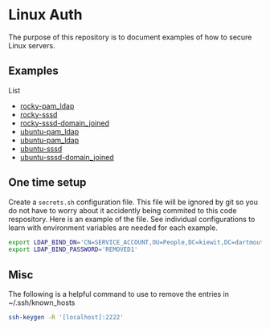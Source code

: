 # Linux Auth

The purpose of this repository is to document examples of how to secure Linux servers.

## Examples

List
- [rocky-pam_ldap](rocky-pam_ldap)
- [rocky-sssd](rocky-sssd)
- [rocky-sssd-domain_joined](rocky-sssd-domain_joined)
- [ubuntu-pam_ldap](ubuntu-pam_ldap)
- [ubuntu-pam_ldap](ubuntu-pam_ldap-duo)
- [ubuntu-sssd](ubuntu-sssd)
- [ubuntu-sssd-domain_joined](ubuntu-sssd-domain_joined)

## One time setup

Create a `secrets.sh` configuration file. This file will be ignored by git so you do not have to worry about it accidently being commited to this code respository. Here is an example of the file. See individual configurations to learn with environment variables are needed for each example.

```sh
export LDAP_BIND_DN='CN=SERVICE_ACCOUNT,OU=People,DC=kiewit,DC=dartmouth,DC=edu'
export LDAP_BIND_PASSWORD='REMOVED1'
```

## Misc

The following is a helpful command to use to remove the entries in ~/.ssh/known_hosts

```sh
ssh-keygen -R '[localhost]:2222'
```
